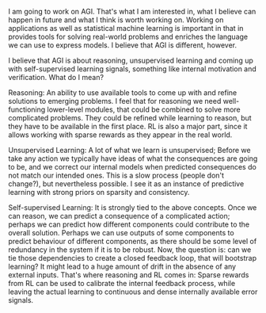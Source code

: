 

I am going to work on AGI. That's what I am interested in, what I believe can happen in future and what I think is worth working on. Working on applications as well as statistical machine learning is important in that in provides tools for solving real-world problems and enriches the language we can use to express models. I believe that AGI is different, however.

I believe that AGI is about reasoning, unsupervised learning and coming up with self-supervised learning signals, something like internal motivation and verification. What do I mean?

Reasoning:
An ability to use available tools to come up with and refine solutions to emerging problems. I feel that for reasoning we need well-functioning lower-level modules, that could be combined to solve more complicated problems. They could be refined while learning to reason, but they have to be available in the first place. RL is also a major part, since it allows working with sparse rewards as they appear in the real world.

Unsupervised Learning:
A lot of what we learn is unsupervised; Before we take any action we typically have ideas of what the consequences are going to be, and we correct our internal models when predicted consequences do not match our intended ones. This is a slow process (people don't change?), but nevertheless possible. I see it as an instance of predictive learning with strong priors on sparsity and consistency.

Self-supervised Learning:
It is strongly tied to the above concepts. Once we can reason, we can predict a consequence of a complicated action; perhaps we can predict how different components could contribute to the overall solution. Perhaps we can use outputs of some components to predict behaviour of different components, as there should be some level of redundancy in the system if it is to be robust. Now, the question is: can we tie those dependencies to create a closed feedback loop, that will bootstrap learning? It might lead to a huge amount of drift in the absence of any external inputs. That's where reasoning and RL comes in: Sparse rewards from RL can be used to calibrate the internal feedback process, while leaving the actual learning to continuous and dense internally available error signals.
